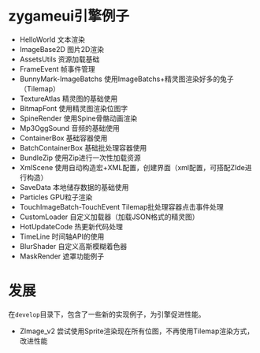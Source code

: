# zygameui引擎例子
- HelloWorld 文本渲染
- ImageBase2D 图片2D渲染
- AssetsUtils 资源加载基础
- FrameEvent 帧事件管理
- BunnyMark-ImageBatchs 使用ImageBatchs+精灵图渲染好多的兔子（Tilemap）
- TextureAtlas 精灵图的基础使用
- BitmapFont 使用精灵图渲染位图字
- SpineRender 使用Spine骨骼动画渲染
- Mp3OggSound 音频的基础使用
- ContainerBox 基础容器使用
- BatchContainerBox 基础批处理容器使用
- BundleZip 使用Zip进行一次性加载资源
- XmlScene 使用自动构造宏+XML配置，创建界面（xml配置，可搭配ZIde进行构造）
- SaveData 本地储存数据的基础使用
- Particles GPU粒子渲染
- TouchImageBatch-TouchEvent Tilemap批处理容器点击事件处理
- CustomLoader 自定义加载器（加载JSON格式的精灵图）
- HotUpdateCode 热更新代码处理
- TimeLine 时间轴API的使用
- BlurShader 自定义高斯模糊着色器
- MaskRender 遮罩功能例子

# 发展
在`develop`目录下，包含了一些新的实现例子，为引擎促进性能。
- ZImage_v2 尝试使用Sprite渲染现在所有位图，不再使用Tilemap渲染方式，改进性能